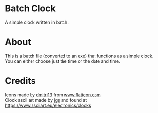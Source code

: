# Batch Clock
A simple clock written in batch.

# About
This is a batch file (converted to an exe) that functions as a simple clock.
You can either choose just the time or the date and time.

# Credits
<div>Icons made by <a href="https://www.flaticon.com/authors/dmitri13" title="dmitri13">dmitri13</a> from <a href="https://www.flaticon.com/" title="Flaticon">www.flaticon.com</a></div>
<div>Clock ascii art made by <a href="https://en.wikipedia.org/wiki/Joan_Stark" title="Joan Stark (jgs)">jgs</a> and found at <a href="https://www.asciiart.eu/electronics/clocks" title="Asciiart.eu">https://www.asciiart.eu/electronics/clocks</a></div>
